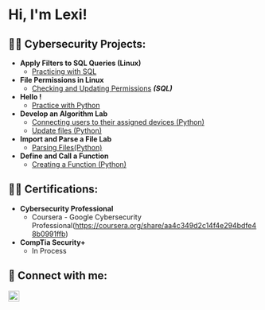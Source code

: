 <h1>Hi, I'm Lexi! </h1>

<h2>👨‍💻 Cybersecurity Projects:</h2>

- <b>Apply Filters to SQL Queries (Linux)</b>
  - [Practicing with SQL](https://github.com/cyberlex107/SQL-Queries)
- <b>File Permissions in Linux </b>
  - [Checking and Updating Permissions](https://github.com/cyberlex107/File-Permissions-) <b><i>(SQL)</b></i>
- <b>Hello !</b>
  - [Practice with Python](https://github.com/joshmadakor1/Sentinel-Lab)
- <b>Develop an Algorithm Lab</b>
  - [Connecting users to their assigned devices (Python)](https://github.com/joshmadakor1/EncrypterPOC)
  - [Update files (Python)](https://github.com/joshmadakor1/DecrypterPOC)
- <b>Import and Parse a File Lab</b>
  - [Parsing Files(Python)](https://github.com/joshmadakor1/Package-Delivery-Pathfinding-Algorithm)
- <b>Define and Call a Function</b>
  - [Creating a Function (Python)](https://github.com/joshmadakor1/Package-Delivery-Pathfinding-Algorithm)
 

<h2>👨‍💻 Certifications:</h2>

- <b>Cybersecurity Professional </b>
  - Coursera - Google Cybersecurity Professional(https://coursera.org/share/aa4c349d2c14f4e294bdfe48b0991ffb)
- <b>CompTia Security+ </b>
  - In Process



<h2> 🤳 Connect with me:</h2>

[<img align="left" alt="Lexi Montalvo | LinkedIn" width="22px" src="https://cdn.jsdelivr.net/npm/simple-icons@v3/icons/linkedin.svg" />][linkedin]


[linkedin]: https://www.linkedin.com/in/lexi-montalvo-066595196/

<!--
**joshmadakor1/joshmadakor1** is a ✨ _special_ ✨ repository because its `README.md` (this file) appears on your GitHub profile.

Here are some ideas to get you started:

- 🔭 I’m currently working on ...
- 🌱 I’m currently learning ...
- 👯 I’m looking to collaborate on ...
- 🤔 I’m looking for help with ...
- 💬 Ask me about ...
- 📫 How to reach me: ...
- 😄 Pronouns: ...
- ⚡ Fun fact: ...
-->
